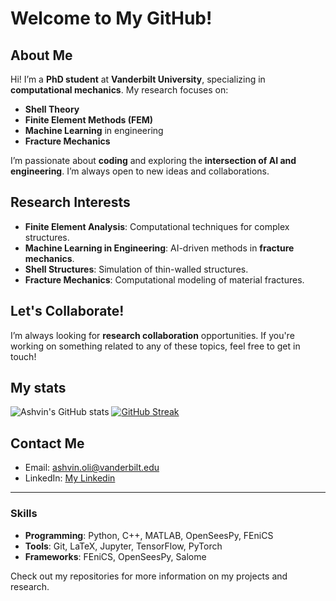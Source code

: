 # Welcome to My GitHub!

## About Me
Hi! I’m a **PhD student** at **Vanderbilt University**, specializing in **computational mechanics**. My research focuses on:

- **Shell Theory**
- **Finite Element Methods (FEM)**
- **Machine Learning** in engineering
- **Fracture Mechanics**

I’m passionate about **coding** and exploring the **intersection of AI and engineering**. I’m always open to new ideas and collaborations.

## Research Interests
- **Finite Element Analysis**: Computational techniques for complex structures.
- **Machine Learning in Engineering**: AI-driven methods in **fracture mechanics**.
- **Shell Structures**: Simulation of thin-walled structures.
- **Fracture Mechanics**: Computational modeling of material fractures.

## Let's Collaborate!
I’m always looking for **research collaboration** opportunities. If you're working on something related to any of these topics, feel free to get in touch!

## My stats
![Ashvin's GitHub stats](https://github-readme-stats.vercel.app/api?username=ashvinoli&show_icons=true&theme=radical)
[![GitHub Streak](https://streak-stats.demolab.com?user=ashvinoli&theme=tokyonight)](https://git.io/streak-stats)

## Contact Me
- Email: ashvin.oli@vanderbilt.edu
- LinkedIn: [My Linkedin](https://www.linkedin.com/in/ashvin-oli-55aa75184/)

---

### Skills
- **Programming**: Python, C++, MATLAB, OpenSeesPy, FEniCS
- **Tools**: Git, LaTeX, Jupyter, TensorFlow, PyTorch
- **Frameworks**: FEniCS, OpenSeesPy, Salome

Check out my repositories for more information on my projects and research.
